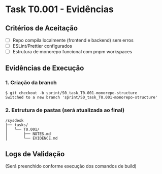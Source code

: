 # Task T0.001 - Evidências

## Critérios de Aceitação
- [ ] Repo compila localmente (frontend e backend) sem erros
- [ ] ESLint/Prettier configurados
- [ ] Estrutura de monorepo funcional com pnpm workspaces

## Evidências de Execução

### 1. Criação da branch
```
$ git checkout -b sprint/S0_task_T0.001-monorepo-structure
Switched to a new branch 'sprint/S0_task_T0.001-monorepo-structure'
```

### 2. Estrutura de pastas (será atualizada ao final)
```
/sysdesk
├── tasks/
│   └── T0.001/
│       ├── NOTES.md
│       └── EVIDENCE.md
```

## Logs de Validação
(Será preenchido conforme execução dos comandos de build)
